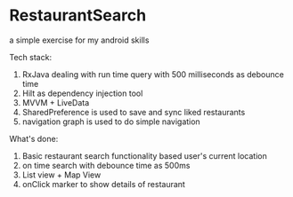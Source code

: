 # RestaurantSearch
a simple exercise for my android skills

Tech stack:
1. RxJava dealing with run time query with 500 milliseconds as debounce time
2. Hilt as dependency injection tool
3. MVVM + LiveData
4. SharedPreference is used to save and sync liked restaurants
5. navigation graph is used to do simple navigation

What's done:
1. Basic restaurant search functionality based user's current location
2. on time search with debounce time as 500ms
3. List view + Map View
4. onClick marker to show details of restaurant
